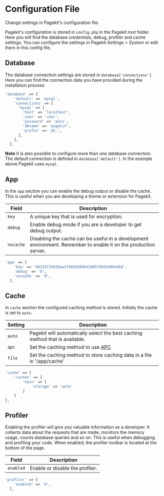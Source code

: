 # Configuration File

<p class="uk-article-lead">Change settings in Pagekit's configuration file.</p>

Pagekit's configuration is stored in `config.php` in the Pagekit root folder. Here you will find the database credentials, debug, profiler and cache settings. You can configure the settings in Pagekit *Settings > System* or edit them in this config file.

## Database

The database connection settings are stored in `database['connections']`. Here you can find the connection data  you have provided during the installation process:

```php
'database' => [
    'default' => 'mysql',
    'connections' => [
      'mysql' => [
        'host' => 'localhost',
        'user' => 'user',
        'password' => 'pass',
        'dbname' => 'pagekit',
        'prefix' => 'pk_',
      ],
    ],
  ],
```

**Note** It is also possible to configure more than one database connection.
The default connection is defined in `database['default']`. In the example above Pagekit uses `mysql`.

## App

In the `app` section you can enable the debug output or disable the cache. This is useful when you are developing a theme or extension for Pagekit.

| Field | Description |
|-------|-------------|
| `key` | A unique key that is used for encryption. |
| `debug` | Enable debug mode if you are a developer to get debug output. |
| `nocache` | Disabling the cache can be useful in a development environment. Remember to enable it on the production server. |

```php
'app' => [
    'key' => '66235f24939aa374932d09bd2805fdb93d064d6d',
    'debug' => '0',
    'nocache' => '0',
  ],
```

## Cache

In `cache` section the configured caching method is stored. Initially the cache is set to `auto`.

| Setting | Description |
|---------|-------------|
| `auto` | Pagekit will automatically select the best caching method that is available. |
| `apc` | Set the caching method to use [APC](http://www.php.net/manual/de/book.apc.php) |
| `file` | Set the caching method to store caching data in a file in '/app/cache' |


```php
'cache' => [
    'caches' => [
        'main' => [
            'storage' => 'auto'
        ]
    ]
],
```

## Profiler

Enabling the profiler will give you valuable information as a developer. It collects data about the requests that are made, monitors the memory usage, counts database queries and so on. This is useful when debugging and profiling your code.
When enabled, the profiler toolbar is located at the bottom of the page.

| Field | Description |
|-------|-------------|
| `enabled` | Enable or disable the profiler. |

```php
'profiler' => [
    'enabled' => '0',
  ],
```
